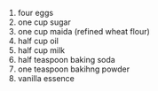 1. four eggs
2. one cup sugar
3. one cup maida (refined wheat flour)
4. half cup oil
5. half cup milk
6. half teaspoon baking soda
7. one teaspoon bakihng powder
8. vanilla essence